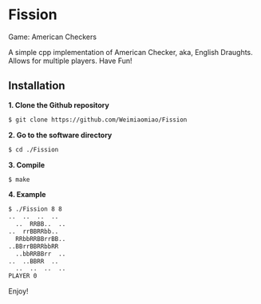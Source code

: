 # Fission
Game: American Checkers 

A simple cpp implementation of American Checker, aka, English Draughts. Allows for multiple players. Have Fun! 

## Installation
**1. Clone the Github repository**
```bash
$ git clone https://github.com/Weimiaomiao/Fission
```

**2. Go to the software directory**
```bash
$ cd ./Fission
```

**3. Compile**
```bash
$ make
```

**4. Example**
```bash
$ ./Fission 8 8
..  ..  ..  ..
  ..  RRBB..  ..
..  rrBBRRbb..
  RRbbRRBBrrBB..
..BBrrBBRRbbRR
  ..bbRRBBrr  ..
..  ..BBRR  ..
  ..  ..  ..  ..
PLAYER 0
```

Enjoy!
